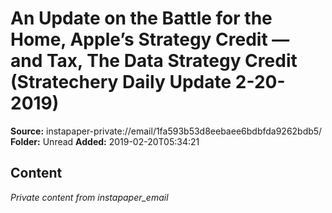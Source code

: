 # An Update on the Battle for the Home, Apple’s Strategy Credit — and Tax, The Data Strategy Credit (Stratechery Daily Update 2-20-2019)

**Source:** instapaper-private://email/1fa593b53d8eebaee6bdbfda9262bdb5/
**Folder:** Unread
**Added:** 2019-02-20T05:34:21




## Content
*Private content from instapaper_email*
